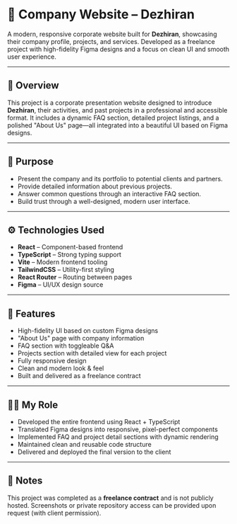 # 🏢 Company Website – Dezhiran

A modern, responsive corporate website built for **Dezhiran**, showcasing their company profile, projects, and services. Developed as a freelance project with high-fidelity Figma designs and a focus on clean UI and smooth user experience.

---

## 📝 Overview

This project is a corporate presentation website designed to introduce **Dezhiran**, their activities, and past projects in a professional and accessible format. It includes a dynamic FAQ section, detailed project listings, and a polished "About Us" page—all integrated into a beautiful UI based on Figma designs.

---

## 🎯 Purpose

- Present the company and its portfolio to potential clients and partners.  
- Provide detailed information about previous projects.  
- Answer common questions through an interactive FAQ section.  
- Build trust through a well-designed, modern user interface.

---

## ⚙️ Technologies Used

- **React** – Component-based frontend  
- **TypeScript** – Strong typing support  
- **Vite** – Modern frontend tooling  
- **TailwindCSS** – Utility-first styling  
- **React Router** – Routing between pages  
- **Figma** – UI/UX design source

---

## 🌟 Features

- High-fidelity UI based on custom Figma designs  
- "About Us" page with company information  
- FAQ section with toggleable Q&A  
- Projects section with detailed view for each project  
- Fully responsive design  
- Clean and modern look & feel  
- Built and delivered as a freelance contract  

---

## 👨‍💻 My Role

- Developed the entire frontend using React + TypeScript  
- Translated Figma designs into responsive, pixel-perfect components  
- Implemented FAQ and project detail sections with dynamic rendering  
- Maintained clean and reusable code structure  
- Delivered and deployed the final version to the client

---

## 🧾 Notes

This project was completed as a **freelance contract** and is not publicly hosted. Screenshots or private repository access can be provided upon request (with client permission).
